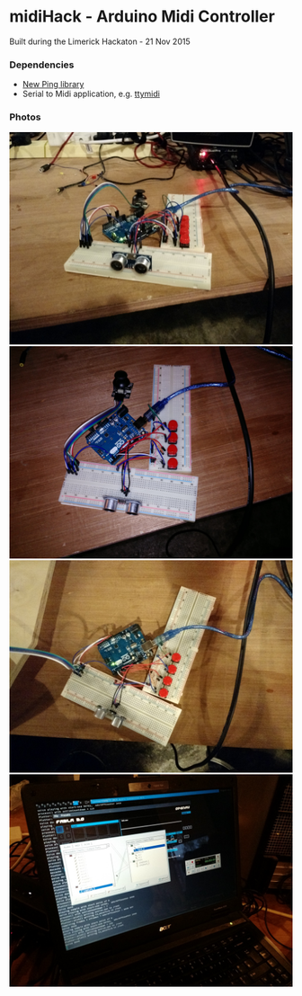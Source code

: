 # midiHack - Arduino Midi Controller

Built during the Limerick Hackaton - 21 Nov 2015

### Dependencies

* [New Ping library](http://playground.arduino.cc/Code/NewPing)
* Serial to Midi application, e.g. [ttymidi](https://launchpad.net/ttymidi)

### Photos

![Photo](https://raw.githubusercontent.com/Muffo/midiHack/master/photos/Photo_1.jpg)
![Photo](https://raw.githubusercontent.com/Muffo/midiHack/master/photos/Photo_2.jpg)
![Photo](https://raw.githubusercontent.com/Muffo/midiHack/master/photos/Photo_4.jpg)
![Photo](https://raw.githubusercontent.com/Muffo/midiHack/master/photos/Photo_3.jpg)
